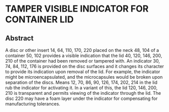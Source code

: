 # TAMPER VISIBLE INDICATOR FOR CONTAINER LID

## Abstract
A disc or other insert 14, 64, 110, 170, 220 placed on the neck 48, 104 of a container 50, 102 provides a visible indication that the lid 40, 120, 146, 200, 210 of the container had been removed or tampered with. An indicator 30, 74, 84, 112, 176 is provided on the disc surfaces and it changes its character to provide its indication upon removal of the lid. For example, the indicator might be microencapsulated, and the microcapsules would be broken upon separation of the discs. Means 12, 70, 86, 90, 126, 174, 202, 214 in the lid rub the indicator for activating it. In a variant of this, the lid 120, 146, 200, 210 is transparent and permits viewing of the indicator through the lid. The disc 220 may have a foam layer under the indicator for compensating for manufacturing tolerances.